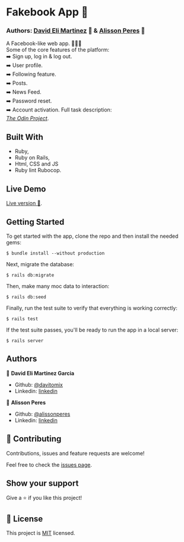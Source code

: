 # Fakebook App :rocket:
### Authors: [David Eli Martinez](https://github.com/davitomix) 👤 & [Alisson Peres](https://github.com/alissonperes) 👤

A Facebook-like web app. :rocket:👨‍💻 <br>
Some of the core features of the platform: <br>
:arrow_right: Sign up, log in & log out. <br>
:arrow_right: User profile. <br>
:arrow_right: Following feature. <br>
:arrow_right: Posts. <br>
:arrow_right: News Feed. <br>
:arrow_right: Password reset. <br>
:arrow_right: Account activation. 
Full task description: <br>
[*The Odin Project*](https://www.theodinproject.com/courses/ruby-on-rails/lessons/final-project).

## Built With

- Ruby,
- Ruby on Rails,
- Html, CSS and JS
- Ruby lint Rubocop.

## Live Demo
[Live version :gem:](https://arcane-brushlands-20389.herokuapp.com/).

## Getting Started

To get started with the app, clone the repo and then install the needed gems:

```
$ bundle install --without production
```

Next, migrate the database:

```
$ rails db:migrate
```

Then, make many moc data to interaction:
```
$ rails db:seed
```

Finally, run the test suite to verify that everything is working correctly:

```
$ rails test
```

If the test suite passes, you'll be ready to run the app in a local server:

```
$ rails server
```

## Authors

👤 **David Eli Martinez Garcia**

- Github: [@davitomix](https://github.com/davitomix)
- Linkedin: [linkedin](https://linkedin.com/linkedinhandle)

👤 **Alisson Peres**

- Github: [@alissonperes](https://github.com/alissonperes)
- Linkedin: [linkedin](https://www.linkedin.com/in/alissonperes/)


## 🤝 Contributing

Contributions, issues and feature requests are welcome!

Feel free to check the [issues page](issues/).

## Show your support

Give a ⭐️ if you like this project!

## 📝 License

This project is [MIT](https://opensource.org/licenses/MIT) licensed.
